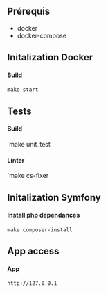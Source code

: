 ## Prérequis
* docker
* docker-compose

## Initalization Docker
#### Build
`make start`

## Tests
#### Build
`make unit_test

#### Linter
`make cs-fixer

## Initalization Symfony
#### Install php dependances
`make composer-install`

## App access
#### App
`http://127.0.0.1`
